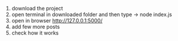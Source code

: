 1. download the project
2. open terminal in downloaded folder and then type -> node index.js
3. open in browser http://127.0.0.1:5000/
4. add few more posts
5. check how it works
